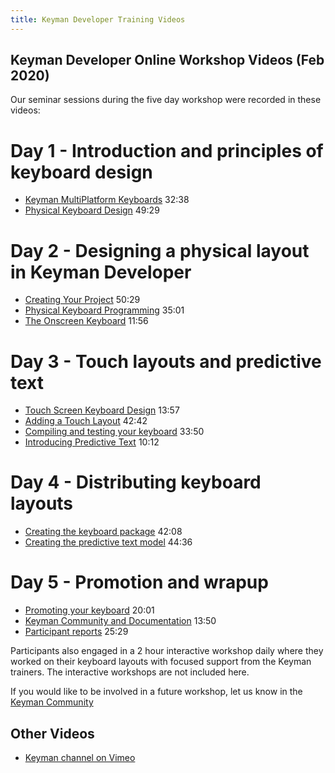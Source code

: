 ```yaml
---
title: Keyman Developer Training Videos
---
```


## Keyman Developer Online Workshop Videos (Feb 2020)

Our seminar sessions during the five day workshop were recorded in these videos:

# Day 1 - Introduction and principles of keyboard design
- [Keyman MultiPlatform Keyboards](https://vimeo.com/398526050)  32:38
- [Physical Keyboard Design](https://vimeo.com/398597795)  49:29
  
# Day 2 - Designing a physical layout in Keyman Developer
- [Creating Your Project](https://vimeo.com/398633096)  50:29
- [Physical Keyboard Programming](https://vimeo.com/398823972)  35:01
- [The Onscreen Keyboard](https://vimeo.com/398839060) 11:56
  
# Day 3 - Touch layouts and predictive text
- [Touch Screen Keyboard Design](https://vimeo.com/398855427)  13:57
- [Adding a Touch Layout](https://vimeo.com/398906074) 42:42
- [Compiling and testing your keyboard](https://vimeo.com/399914710) 33:50
- [Introducing Predictive Text](https://vimeo.com/399875005)  10:12
  
# Day 4 - Distributing keyboard layouts 
- [Creating the keyboard package](https://vimeo.com/398939211) 42:08
- [Creating the predictive text model](https://vimeo.com/399132672) 44:36

# Day 5 - Promotion and wrapup
- [Promoting your keyboard](https://vimeo.com/399162811)  20:01
- [Keyman Community and Documentation](https://vimeo.com/399264352) 13:50
- [Participant reports](https://vimeo.com/399264352)  25:29



Participants also engaged in a 2 hour interactive workshop daily where they worked on their keyboard
layouts with focused support from the Keyman trainers. The interactive workshops are not included here.

If you would like to be involved in a future workshop, let us know in the
[Keyman Community](https://community.software.sil.org/c/keyman)

## Other Videos

* [Keyman channel on Vimeo](https://vimeo.com/channels/keyman)
